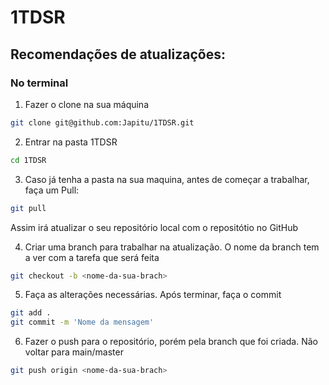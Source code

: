 # 1TDSR

## Recomendações de atualizações:

### No terminal

1. Fazer o clone na sua máquina

```bash
git clone git@github.com:Japitu/1TDSR.git
```

2. Entrar na pasta 1TDSR

```bash
cd 1TDSR
``` 

3. Caso já tenha a pasta na sua maquina, antes de começar a trabalhar, faça um Pull:

```bash
git pull
```

Assim irá atualizar o seu repositório local com o repositótio no GitHub

4. Criar uma branch para trabalhar na atualização. O nome da branch tem a ver com a tarefa que será feita

``` bash
git checkout -b <nome-da-sua-brach>
```

5. Faça as alterações necessárias. Após terminar, faça o commit 

```bash
git add .
git commit -m 'Nome da mensagem'
```

6. Fazer o push para o repositório, porém pela branch que foi criada. Não voltar para main/master

```bash
git push origin <nome-da-sua-brach>
```
